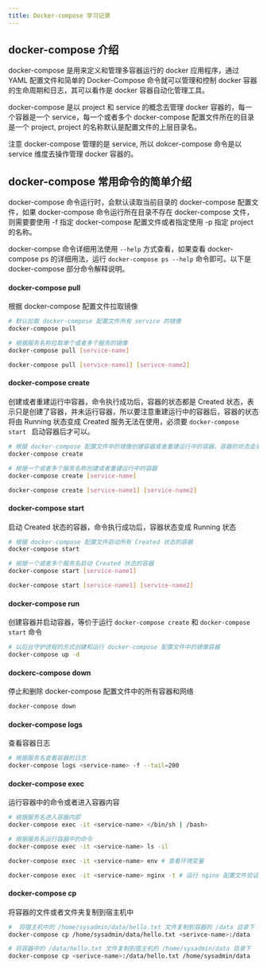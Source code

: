 ```yaml
---
title: Docker-compose 学习记录
---
```


## docker-compose 介绍
docker-compose 是用来定义和管理多容器运行的 docker 应用程序，通过 YAML 配置文件和简单的 Docker-Compose 命令就可以管理和控制 docker 容器的生命周期和日志，其可以看作是 docker 容器自动化管理工具。

docker-compose 是以 project 和 service 的概念去管理 docker 容器的，每一个容器是一个 service，每一个或者多个 docker-compose 配置文件所在的目录是一个 project, project 的名称默认是配置文件的上层目录名。

注意 docker-compose 管理的是 service, 所以 dokcer-compose 命令是以 service 维度去操作管理 docker 容器的。

## docker-compose 常用命令的简单介绍
docker-compose 命令运行时，会默认读取当前目录的 docker-compose 配置文件，如果 docker-compose 命令运行所在目录不存在 docker-compose 文件，则需要要使用 -f 指定 docker-compose 配置文件或者指定使用 -p 指定 project 的名称。

docker-compse 命令详细用法使用 ` --help ` 方式查看，如果查看 docker-compose ps 的详细用法，运行 ` docker-compose ps --help ` 命令即可。以下是 docker-compose 部分命令解释说明。

#### docker-compose pull 
根据 docker-compose 配置文件拉取镜像
```bash
# 默认拉取 docker-compose 配置文件所有 service 的镜像
docker-compose pull 

# 根据服务名称拉取单个或者多个服务的镜像
docker-compose pull [service-name]

docker-compose pull [service-name1] [serivce-name2]
```

#### docker-compose create 
创建或者重建运行中容器，命令执行成功后，容器的状态都是 Created 状态，表示只是创建了容器，并未运行容器，所以要注意重建运行中的容器后，容器的状态将由 Running 状态变成 Created 服务无法在使用，必须要 `docker-compose start ` 启动容器后才可以。
```bash
# 根据 docker-compose 配置文件中的镜像创建容器或者重建运行中的容器，容器的状态会变成 Created 状态
docker-compose create 

# 根据一个或者多个服务名称创建或者重建运行中的容器
docker-compose create [service-name]

docker-compose create [service-name1] [service-name2]
```

#### docker-compose start 
启动 Created 状态的容器，命令执行成功后，容器状态变成 Running 状态
```bash
# 根据 docker-compose 配置文件启动所有 Created 状态的容器
docker-compose start 

# 根据一个或者多个服务名启动 Created 状态的容器
docker-compose start [service-name1] 

docker-compose start [service-name1] [service-name2]
```

#### docker-compose run 
创建容器并启动容器，等价于运行 `docker-compose create` 和 `docker-compose start` 命令
```bash
# 以后台守护进程的方式创建和运行 docker-compose 配置文件中的镜像容器
docker-compose up -d 
```

#### dockerc-compose down
停止和删除 docker-compose 配置文件中的所有容器和网络
```bash
docker-compose down 
```

#### docker-compose logs 
查看容器日志
```bash
# 根据服务名查看容器的日志
docker-compose logs <service-name> -f --tail=200
```

#### docker-compose exec 
运行容器中的命令或者进入容器内容
```bash
# 根据服务名进入容器内部
docker-compose exec -it <service-name> </bin/sh | /bash>

# 根据服务名运行容器中的命令
docker-compose exec -it <service-name> ls -il

docker-compose exec -it <service-name> env # 查看环境变量

docker-compose exec -it <service-name> nginx -t # 运行 nginx 配置文件验证命令
```

#### docker-compose cp 
将容器的文件或者文件夹复制到宿主机中
```bash
#  将宿主机中的 /home/sysadmin/data/hello.txt 文件复制到容器的 /data 目录下
docker-compose cp /home/sysadmin/data/hello.txt <serivce-name>:/data

# 将容器中的 /data/hello.txt 文件复制到宿主机的 /home/sysadmin/data 目录下
docker-compose cp <serivce-name>:/data/hello.txt /home/sysadmin/data 
```




